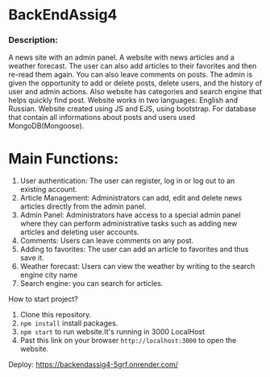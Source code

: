 ﻿# BackEndAssig4
### Description:
A news site with an admin panel. A website with news articles and a weather forecast. The user can also add articles to their favorites and then re-read them again.  You can also leave comments on posts. The admin is given the opportunity to add or delete posts, delete users, and the history of user and admin actions. Also website has categories and
search engine that helps quickly find post. Website works in two languages: English and Russian. 
Website created using JS and EJS, using bootstrap. For database that contain all informations about posts and users used MongoDB(Mongoose).


# Main Functions:
1. User authentication: The user can register, log in or log out to an existing account.
2. Article Management: Administrators can add, edit and delete news articles directly from the admin panel.
3. Admin Panel: Administrators have access to a special admin panel where they can perform administrative tasks such as adding new articles and deleting user accounts.
4. Comments: Users can leave comments on any post.
5. Adding to favorites: The user can add an article to favorites and thus save it.
6. Weather forecast: Users can view the weather by writing to the search engine city name
7. Search engine: you can search for articles.

  How to start project?
1. Clone this repository.
2. ```npm install``` install packages.
3. ```npm start``` to run website.It's running in 3000 LocalHost
4. Past this link on your browser ```http://localhost:3000``` to open the website.


Deploy: https://backendassig4-5grf.onrender.com/
